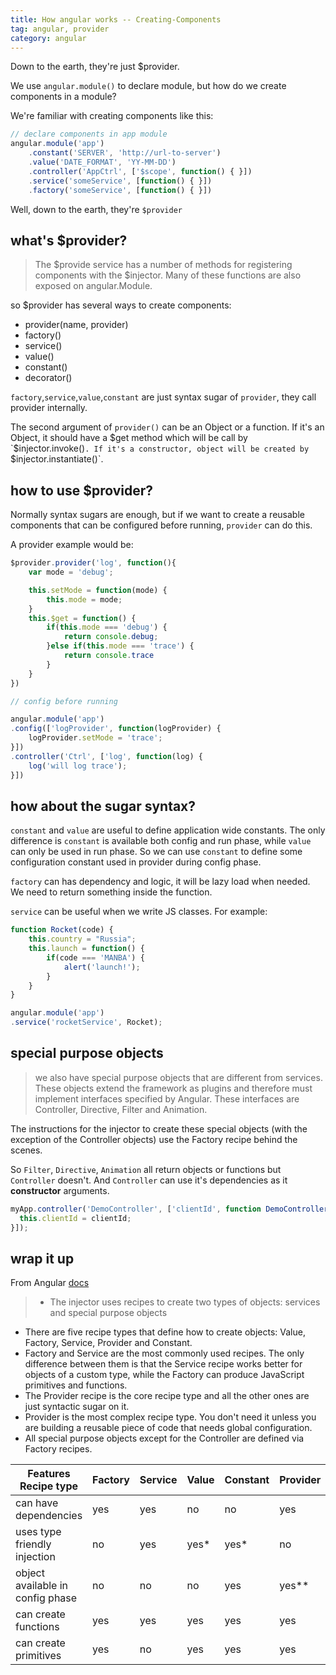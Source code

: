 ```yaml
---
title: How angular works -- Creating-Components
tag: angular, provider
category: angular
---
```


<p class="lead">
    Down to the earth, they're just $provider.
</p>

We use `angular.module()` to declare module, but how do we create components in a module?

We're familiar with creating components like this:

```javascript
// declare components in app module
angular.module('app')
    .constant('SERVER', 'http://url-to-server')
    .value('DATE_FORMAT', 'YY-MM-DD')
    .controller('AppCtrl', ['$scope', function() { }])
    .service('someService', [function() { }])
    .factory('someService', [function() { }])
```
Well, down to the earth, they're `$provider`


## what's $provider?

>The $provide service has a number of methods for registering components with the $injector. Many of these functions are also exposed on angular.Module.

so $provider has several ways to create components:

- provider(name, provider)
- factory()
- service()
- value()
- constant()
- decorator()

`factory`,`service`,`value`,`constant` are just syntax sugar of `provider`, they call provider internally.

The second argument of `provider()` can be an Object or a function. If it's an Object, it should have a $get method which will be call by `$injector.invoke()`. If it's a constructor, object will be created by `$injector.instantiate()`.



## how to use $provider?

Normally syntax sugars are enough, but if we want to create a reusable components that can be configured before running, `provider` can do this.

A provider example would be:

```javascript
$provider.provider('log', function(){
    var mode = 'debug';

    this.setMode = function(mode) {
        this.mode = mode;
    }
    this.$get = function() {
        if(this.mode === 'debug') {
            return console.debug;
        }else if(this.mode === 'trace') {
            return console.trace
        }
    }
})

// config before running

angular.module('app')
.config(['logProvider', function(logProvider) {
    logProvider.setMode = 'trace';
}])
.controller('Ctrl', ['log', function(log) {
    log('will log trace');
}])

```

## how about the sugar syntax?

`constant` and `value` are useful to define application wide constants. The only difference is `constant` is available both config and run phase, while `value` can only be used in run phase. So we can use `constant` to define some configuration constant used in provider during config phase.

`factory` can has dependency and logic, it will be lazy load when needed. We need to return something inside the function. 

`service` can be useful when we write JS classes. For example:

```javascript
function Rocket(code) {
    this.country = "Russia";
    this.launch = function() {
        if(code === 'MANBA') {
            alert('launch!');
        }
    }
}

angular.module('app')
.service('rocketService', Rocket);

```

## special purpose objects

>we also have special purpose objects that are different from services. These objects extend the framework as plugins and therefore must implement interfaces specified by Angular. These interfaces are Controller, Directive, Filter and Animation.

The instructions for the injector to create these special objects (with the exception of the Controller objects) use the Factory recipe behind the scenes.

So `Filter`, `Directive`, `Animation` all return objects or functions but `Controller` doesn't. And `Controller` can use it's dependencies as it **constructor** arguments.

```javascript
myApp.controller('DemoController', ['clientId', function DemoController(clientId) {
  this.clientId = clientId;
}]);
```

## wrap it up

From Angular [docs](https://docs.angularjs.org/guide/providers)

>* The injector uses recipes to create two types of objects: services and special purpose objects
* There are five recipe types that define how to create objects: Value, Factory, Service, Provider and Constant.
* Factory and Service are the most commonly used recipes. The only difference between them is that the Service recipe works better for objects of a custom type, while the Factory can produce JavaScript primitives and functions.
* The Provider recipe is the core recipe type and all the other ones are just syntactic sugar on it.
* Provider is the most complex recipe type. You don't need it unless you are building a reusable piece of code that needs global configuration.
* All special purpose objects except for the Controller are defined via Factory recipes.

|Features Recipe type |  Factory | Service | Value | Constant | Provider |
|---|---|---|---|---|---|
|can have dependencies |  yes | yes | no | no | yes |
|uses type friendly injection  |  no | yes | yes*  | yes* | no |
|object available in config phase |   no | no | no | yes | yes** |
|can create functions | yes | yes | yes | yes | yes |
can create primitives  | yes | no | yes | yes | yes |